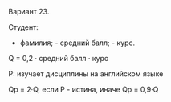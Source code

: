 Вариант 23.

Студент: 
   - фамилия;    - средний балл;    - курс. 
 
Q = 0,2 · средний балл · курс 

P:  изучает дисциплины на английском языке 
 
Qp = 2·Q, если Р - истина,   иначе  Qp = 0,9·Q 
